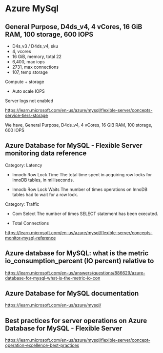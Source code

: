 # Azure MySql

## General Purpose, D4ds_v4, 4 vCores, 16 GiB RAM, 100 storage, 600 IOPS


* D4s_v3 / D4ds_v4, sku
* 4, vcores
* 16 GiB, memory, total 22	
* 6,400, max iops
* 2731, max connections
* 107, temp storage

Compute + storage

* Auto scale IOPS


Server logs not enabled


https://learn.microsoft.com/en-us/azure/mysql/flexible-server/concepts-service-tiers-storage

We have, General Purpose, D4ds_v4, 4 vCores, 16 GiB RAM, 100 storage, 600 IOPS


## Azure Database for MySQL - Flexible Server monitoring data reference


Category: Latency

* Innodb Row Lock Time
The total time spent in acquiring row locks for InnoDB tables, in milliseconds.

* Innodb Row Lock Waits
The number of times operations on InnoDB tables had to wait for a row lock.

Category: Traffic

* Com Select
The number of times SELECT statement has been executed.

* Total Connections

https://learn.microsoft.com/en-us/azure/mysql/flexible-server/concepts-monitor-mysql-reference

## Azure database for MySQL: what is the metric io_consumption_percent (IO percent) relative to


https://learn.microsoft.com/en-us/answers/questions/886629/azure-database-for-mysql-what-is-the-metric-io-con

## Azure Database for MySQL documentation

https://learn.microsoft.com/en-us/azure/mysql/



## Best practices for server operations on Azure Database for MySQL - Flexible Server

https://learn.microsoft.com/en-us/azure/mysql/flexible-server/concept-operation-excellence-best-practices